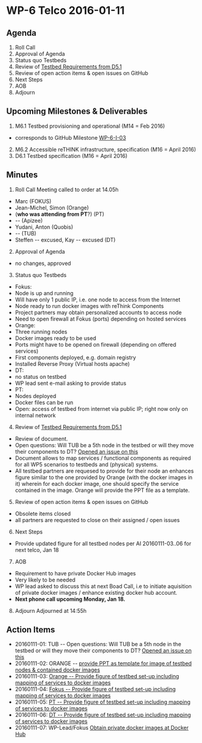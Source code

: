 # WP-6 Telco 2016-01-11

## Agenda

1. Roll Call
2. Approval of Agenda
3. Status quo Testbeds
4. Review of [Testbed Requirements from D5.1](https://github.com/reTHINK-project/testbeds/blob/master/docs/Testbed-Design/testbed-description.md)
5. Review of open action items & open issues on GitHub
6. Next Steps
7. AOB
8. Adjourn

## Upcoming Milestones & Deliverables

1. M6.1 Testbed provisioning and operational (M14 = Feb 2016)
  * corresponds to GitHub Milestone [WP-6-I-03](https://github.com/reTHINK-project/testbeds/milestones/WP-6-I-03:%20%20Initial%20set-up%20of%20testbed%20nodes)
2. M6.2 Accessible reTHINK infrastructure, specification (M16 = April 2016)
3. D6.1 Testbed specification (M16 = April 2016)

## Minutes

1. Roll Call
Meeting called to order at 14.05h
  * Marc (FOKUS)
  * Jean-Michel, Simon (Orange)
  * (**who was attending from PT**?) (PT)
  * -- (Apizee)
  * Yudani, Anton (Quobis)
  * -- (TUB)
  * Steffen -- excused, Kay -- excused  (DT)
2. Approval of Agenda
 * no changes, approved
3. Status quo Testbeds
 * Fokus:
  * Node is up and running
  * Will have only 1 public IP, i.e. one node to access from the Internet
  * Node ready to run docker images with reThink Components
  * Project partners may obtain personalized accounts to access node
  * Need to open firewall at Fokus (ports) depending on hosted services
 * Orange:
  * Three running nodes
  * Docker images ready to be used
  * Ports might have to be opened on firewall (depending on offered services)
  * First components deployed, e.g. domain registry
  * Installed Reverse Proxy (Virtual hosts apache)
 * DT:
  * no status on testbed
  * WP lead sent e-mail asking to provide status
 * PT:
  * Nodes deployed
  * Docker files can be run
  * Open:  access of testbed from internet via public IP; right now only on internal network
4. Review of [Testbed Requirements from D5.1](https://github.com/reTHINK-project/testbeds/blob/master/docs/Testbed-Design/testbed-description.md)
 * Review of document.
 * Open questions: Will TUB be a 5th node in the testbed or will they move their components to DT?  [Opened an issue on this](https://github.com/reTHINK-project/testbeds/issues/23)
 * Document allows to map services / functional components as required for all WP5 scenarios to testbeds and (physical) systems.
 * All testbed partners are requesed to provide for their node an enhances figure similar to the one provided by Orange (with the docker images in it) wherein for each docker image, one should specify the service contained in the image.  Orange will provide the PPT file as a template.
5. Review of open action items & open issues on GitHub
 * Obsolete items closed
 * all partners are requested to close on their assigned / open issues
6. Next Steps
 * Provide updated figure for all testbed nodes per AI 20160111-03..06 for next telco, Jan 18
7. AOB
 * Requirement to have private Docker Hub images
  * Very likely to be needed
  * WP lead asked to discuss this at next Boad Call, i.e to initiate aquisition of private docker images / enhance existing docker hub account.
 * **Next phone call upcoming Monday, Jan 18.**
8. Adjourn
Adjourned at 14:55h

## Action Items
* 20160111-01: TUB -- Open questions: Will TUB be a 5th node in the testbed or will they move their components to DT?  [Opened an issue on this](https://github.com/reTHINK-project/testbeds/issues/23)
* 20160111-02: ORANGE -- [provide PPT as template for image of testbed nodes & contained docker images](https://github.com/reTHINK-project/testbeds/issues/24)
* 20160111-03: [Orange -- Provide figure of testbed set-up including mapping of services to docker images](https://github.com/reTHINK-project/testbeds/issues/28)
* 20160111-04: [Fokus -- Provide figure of testbed set-up including mapping of services to docker images](https://github.com/reTHINK-project/testbeds/issues/25)
* 20160111-05: [PT -- Provide figure of testbed set-up including mapping of services to docker images](https://github.com/reTHINK-project/testbeds/issues/26)
* 20160111-06: [DT -- Provide figure of testbed set-up including mapping of services to docker images](https://github.com/reTHINK-project/testbeds/issues/27)
* 20160111-07: WP-Lead/Fokus [Obtain private docker images at Docker Hub](https://github.com/reTHINK-project/testbeds/issues/29)
